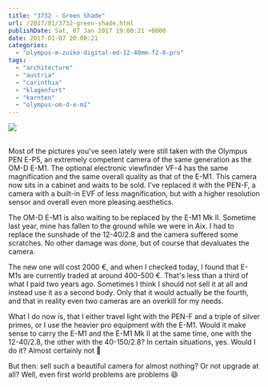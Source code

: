```yaml
---
title: "3732 - Green Shade"
url: /2017/01/3732-green-shade.html
publishDate: Sat, 07 Jan 2017 19:00:21 +0000
date: 2017-01-07 20:00:21
categories: 
  - "olympus-m-zuiko-digital-ed-12-40mm-f2-8-pro"
tags: 
  - "architecture"
  - "austria"
  - "carinthia"
  - "klagenfurt"
  - "karnten"
  - "olympus-om-d-e-m1"
---
```

<div class="container">
<div class="center"><a target="_blank" href="https://d25zfm9zpd7gm5.cloudfront.net/1200x1200/2016/20160710_170526_lr.jpg"><img class="webfeedsFeaturedVisual" src="https://d25zfm9zpd7gm5.cloudfront.net/0600x0600/2016/20160710_170526_lr.jpg" /></a></div>
</div>
<br />

Most of the pictures you've seen lately were still taken with the Olympus PEN E-P5, an extremely competent camera of the same generation as the OM-D E-M1. The optional electronic viewfinder VF-4 has the same magnification and the same overall quality as that of the E-M1. This camera now sits in a cabinet and waits to be sold. I've replaced it with the PEN-F, a camera with a built-in EVF of less magnification, but with a higher resolution sensor and overall even more pleasing aesthetics.

The OM-D E-M1 is also waiting to be replaced by the E-M1 Mk II. Sometime last year, mine has fallen to the ground while we were in Aix. I had to replace the sunshade of the 12-40/2.8 and the camera suffered some scratches. No other damage was done, but of course that devaluates the camera. 

The new one will cost 2000&nbsp;€, and when I checked today, I found that E-M1s are currently traded at around 400-500&nbsp;€. That's less than a third of what I paid two years ago. Sometimes I think I should not sell it at all and instead use it as a second body. Only that it would actually be the fourth, and that in reality even two cameras are an overkill for my needs.

What I do now is, that I either travel light with the PEN-F and a triple of silver primes, or I use the heavier pro equipment with the E-M1. Would it make sense to carry the E-M1 and the E-M1 Mk II at the same time, one with the 12-40/2.8, the other with the 40-150/2.8? In certain situations, yes. Would I do it? Almost certainly not 🙂

But then: sell such a beautiful camera for almost nothing? Or not upgrade at all? Well, even first world problems are problems 😄
